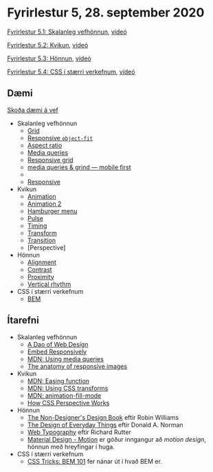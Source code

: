 # Fyrirlestur 5, 28. september 2020

[Fyrirlestur 5.1: Skalanleg vefhönnun](05.1.responsive.md), [vídeó](https://youtu.be/uO7ch-J6PkI)

[Fyrirlestur 5.2: Kvikun](05.2.animation.md), [vídeó](https://youtu.be/RzFx7ucXN0o)

[Fyrirlestur 5.3: Hönnun](05.3.design.md), [vídeó](https://youtu.be/TtGQkUcDf08)

[Fyrirlestur 5.4: CSS í stærri verkefnum](05.4.css-verkefni.md), [vídeó](https://youtu.be/ZVaLyQmOmOM)

## Dæmi

[Skoða dæmi á vef](https://vefforritun.github.io/vef1-2020/fyrirlestrar/05/)

* Skalanleg vefhönnun
  - [Grid](daemi/rwd/grid.html)
  - [Responsive `object-fit`](daemi/rwd/object-fit-rwd.html)
  - [Aspect ratio](daemi/rwd/aspect-ratio.html)
  - [Media queries](daemi/rwd/mq.html)
  - [Responsive grid](daemi/rwd/grid-rwd.html)
  - [media queries & grind — mobile first](daemi/rwd/grid-rwd-mobile-first.html)
  - [<picture>](daemi/rwd/picture.html)
  - [Responsive](daemi/rwd/rwd.html)
* Kvikun
  - [Animation](daemi/animation/animation.html)
  - [Animation 2](daemi/animation/animation2.html)
  - [Hamburger menu](daemi/animation/hamburger.html)
  - [Pulse](daemi/animation/pulse.html)
  - [Timing](daemi/animation/timing.html)
  - [Transform](daemi/animation/transform.html)
  - [Transition](daemi/animation/transition.html)
  - [Perspective]
* Hönnun
  - [Alignment](daemi/design/alignment.html)
  - [Contrast](daemi/design/contrast.html)
  - [Proximity](daemi/design/proximity.html)
  - [Vertical rhythm](daemi/design/vertical-rhythm.html)
* CSS í stærri verkefnum
  - [BEM](daemi/bem.html)

## Ítarefni

* Skalanleg vefhönnun
  - [A Dao of Web Design](http://alistapart.com/article/dao)
  - [Embed Responsively](http://embedresponsively.com/)
  - [MDN: Using media queries](https://developer.mozilla.org/en-US/docs/Web/CSS/Media_Queries/Using_media_queries)
  - [The anatomy of responsive images](https://jakearchibald.com/2015/anatomy-of-responsive-images/)
* Kvikun
  - [MDN: Easing function](https://developer.mozilla.org/en-US/docs/Web/CSS/easing-function)
  - [MDN: Using CSS transforms](https://developer.mozilla.org/en-US/docs/Web/CSS/CSS_Transforms/Using_CSS_transforms)
  - [MDN: animation-fill-mode](https://developer.mozilla.org/en-US/docs/Web/CSS/animation-fill-mode)
  - [How CSS Perspective Works](https://css-tricks.com/how-css-perspective-works/)
* Hönnun
  - [The Non-Designer's Design Book](https://www.goodreads.com/book/show/41597.The_Non_Designer_s_Design_Book) eftir Robin Williams
  - [The Design of Everyday Things](https://www.goodreads.com/book/show/840.The_Design_of_Everyday_Things) eftir Donald A. Norman
  - [Web Typography](http://book.webtypography.net/) eftir Richard Rutter
  - [Material Design - Motion](https://material.google.com/motion/material-motion.html) er góður inngangur að _motion design_, hönnun með hreyfingar í huga.
* CSS í stærri verkefnum
  - [CSS Tricks: BEM 101](https://css-tricks.com/bem-101/) fer nánar út í hvað BEM er.
